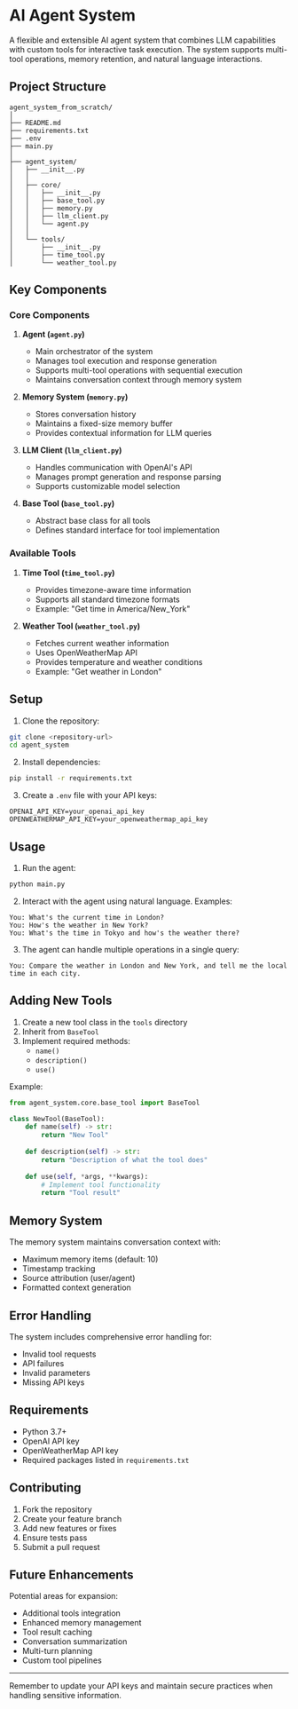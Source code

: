 # AI Agent System

A flexible and extensible AI agent system that combines LLM capabilities with custom tools for interactive task execution. The system supports multi-tool operations, memory retention, and natural language interactions.

## Project Structure

```
agent_system_from_scratch/
│
├── README.md
├── requirements.txt
├── .env
├── main.py
│
├── agent_system/
│   ├── __init__.py
│   │
│   ├── core/
│   │   ├── __init__.py
│   │   ├── base_tool.py
│   │   ├── memory.py
│   │   ├── llm_client.py
│   │   └── agent.py
│   │
│   └── tools/
│       ├── __init__.py
│       ├── time_tool.py
│       └── weather_tool.py
```

## Key Components

### Core Components

1. **Agent (`agent.py`)**
   - Main orchestrator of the system
   - Manages tool execution and response generation
   - Supports multi-tool operations with sequential execution
   - Maintains conversation context through memory system

2. **Memory System (`memory.py`)**
   - Stores conversation history
   - Maintains a fixed-size memory buffer
   - Provides contextual information for LLM queries

3. **LLM Client (`llm_client.py`)**
   - Handles communication with OpenAI's API
   - Manages prompt generation and response parsing
   - Supports customizable model selection

4. **Base Tool (`base_tool.py`)**
   - Abstract base class for all tools
   - Defines standard interface for tool implementation

### Available Tools

1. **Time Tool (`time_tool.py`)**
   - Provides timezone-aware time information
   - Supports all standard timezone formats
   - Example: "Get time in America/New_York"

2. **Weather Tool (`weather_tool.py`)**
   - Fetches current weather information
   - Uses OpenWeatherMap API
   - Provides temperature and weather conditions
   - Example: "Get weather in London"

## Setup

1. Clone the repository:
```bash
git clone <repository-url>
cd agent_system
```

2. Install dependencies:
```bash
pip install -r requirements.txt
```

3. Create a `.env` file with your API keys:
```env
OPENAI_API_KEY=your_openai_api_key
OPENWEATHERMAP_API_KEY=your_openweathermap_api_key
```

## Usage

1. Run the agent:
```bash
python main.py
```

2. Interact with the agent using natural language. Examples:
```
You: What's the current time in London?
You: How's the weather in New York?
You: What's the time in Tokyo and how's the weather there?
```

3. The agent can handle multiple operations in a single query:
```
You: Compare the weather in London and New York, and tell me the local time in each city.
```

## Adding New Tools

1. Create a new tool class in the `tools` directory
2. Inherit from `BaseTool`
3. Implement required methods:
   - `name()`
   - `description()`
   - `use()`

Example:
```python
from agent_system.core.base_tool import BaseTool

class NewTool(BaseTool):
    def name(self) -> str:
        return "New Tool"
    
    def description(self) -> str:
        return "Description of what the tool does"
    
    def use(self, *args, **kwargs):
        # Implement tool functionality
        return "Tool result"
```

## Memory System

The memory system maintains conversation context with:
- Maximum memory items (default: 10)
- Timestamp tracking
- Source attribution (user/agent)
- Formatted context generation

## Error Handling

The system includes comprehensive error handling for:
- Invalid tool requests
- API failures
- Invalid parameters
- Missing API keys

## Requirements

- Python 3.7+
- OpenAI API key
- OpenWeatherMap API key
- Required packages listed in `requirements.txt`

## Contributing

1. Fork the repository
2. Create your feature branch
3. Add new features or fixes
4. Ensure tests pass
5. Submit a pull request

## Future Enhancements

Potential areas for expansion:
- Additional tools integration
- Enhanced memory management
- Tool result caching
- Conversation summarization
- Multi-turn planning
- Custom tool pipelines

---
Remember to update your API keys and maintain secure practices when handling sensitive information.